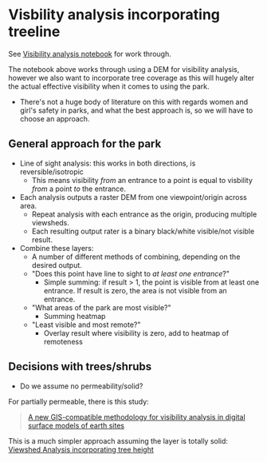 # Visbility analysis incorporating treeline

See [Visibility analysis notebook](../visability_analysis.ipynb) for work through.

The notebook above works through using a DEM for visibility analysis, however we also want to incorporate tree coverage as this will hugely alter the actual effective visibility when it comes to using the park.

- There's not a huge body of literature on this with regards women and girl's safety in parks, and what the best approach is, so we will have to choose an approach.

## General approach for the park

- Line of sight analysis: this works in both directions, is reversible/isotropic
    - This means visibility *from* an entrance to a point is equal to visbility *from* a point *to* the entrance.
- Each analysis outputs a raster DEM from one viewpoint/origin across area.
    - Repeat analysis with each entrance as the origin, producing multiple viewsheds.
    - Each resulting output rater is a binary black/white visible/not visible result.
- Combine these layers:
    - A number of different methods of combining, depending on the desired output.
    - "Does this point have line to sight to *at least one entrance*?"
        - Simple summing: if result > 1, the point is visible from at least one entrance. If result is zero, the area is not visible from an entrance.
    - "What areas of the park are most visible?"
        - Summing heatmap
    - "Least visible and most remote?"
        - Overlay result where visibility is zero, add to heatmap of remoteness

## Decisions with trees/shrubs

- Do we assume no permeability/solid?

For partially permeable, there is this study:

> [A new GIS-compatible methodology for visibility analysis in digital surface models of earth sites](https://www.sciencedirect.com/science/article/pii/S1674987120302498#s0010)

This is a much simpler approach assuming the layer is totally solid: [Viewshed Analysis incorporating tree height](https://gis.stackexchange.com/questions/215320/viewshed-analysis-incorporating-tree-height)
